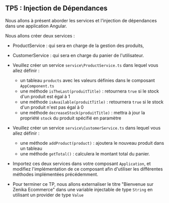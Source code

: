 ## TP5 : Injection de Dépendances

Nous allons à présent aborder les services et l'injection de dépendances dans une application Angular.

Nous allons créer deux services :

- ProductService : qui sera en charge de la gestion des produits,
- CustomerService : qui sera en charge du panier de l'utilisateur.

- Veuillez créer un service `service\ProductService.ts` dans lequel vous allez définir :
	- un tableau `products` avec les valeurs définies dans le composant `AppComponent.ts`
	- une méthode `isTheLast(produitTitle)` : retournera `true` si le stock d'un produit est égal à 1
	- une méthode `isAvailable(produitTitle)` : retournera `true` si le stock d'un produit n'est pas égal à 0
	- une méthode `decreaseStock(produitTitle)` : mettra à jour la propriété `stock` du produit spécifié en paramètre

- Veuillez créer un service `service\CustomerService.ts` dans lequel vous allez définir :
	- une méthode `addProduct(product)` : ajoutera le nouveau produit dans un tableau
	- une méthode `getTotal()` : calculera le montant total du panier.

- Importez ces deux services dans votre composant `Application`, et modifiez l'implémentation de ce composant afin d'utiliser les différentes méthodes implémentées précédemment.

- Pour terminer ce TP, nous allons externaliser le titre "Bienvenue sur Zenika Ecommerce" dans une variable injectable de type `String` en utilisant un provider de type `Value`
